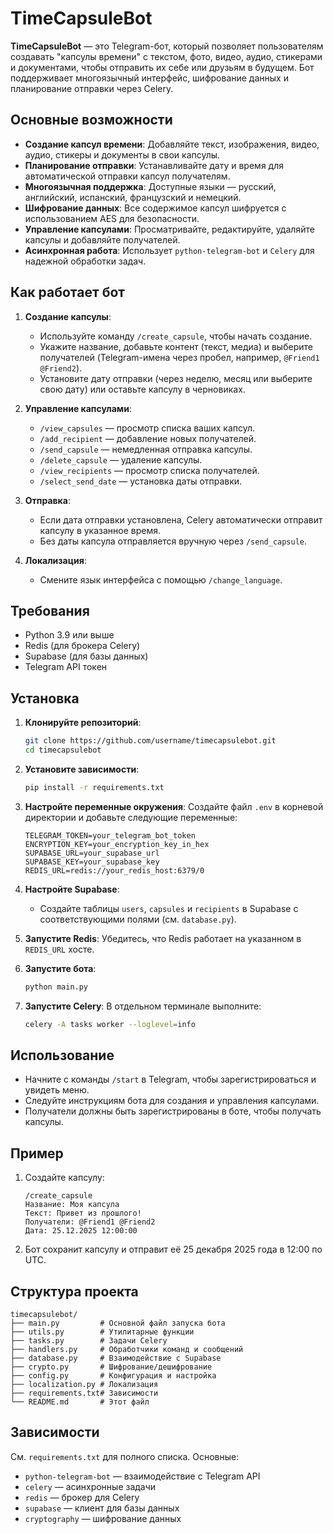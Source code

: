 # TimeCapsuleBot

**TimeCapsuleBot** — это Telegram-бот, который позволяет пользователям создавать "капсулы времени" с текстом, фото, видео, аудио, стикерами и документами, чтобы отправить их себе или друзьям в будущем. Бот поддерживает многоязычный интерфейс, шифрование данных и планирование отправки через Celery.

## Основные возможности

- **Создание капсул времени**: Добавляйте текст, изображения, видео, аудио, стикеры и документы в свои капсулы.
- **Планирование отправки**: Устанавливайте дату и время для автоматической отправки капсул получателям.
- **Многоязычная поддержка**: Доступные языки — русский, английский, испанский, французский и немецкий.
- **Шифрование данных**: Все содержимое капсул шифруется с использованием AES для безопасности.
- **Управление капсулами**: Просматривайте, редактируйте, удаляйте капсулы и добавляйте получателей.
- **Асинхронная работа**: Использует `python-telegram-bot` и `Celery` для надежной обработки задач.

## Как работает бот

1. **Создание капсулы**:
   - Используйте команду `/create_capsule`, чтобы начать создание.
   - Укажите название, добавьте контент (текст, медиа) и выберите получателей (Telegram-имена через пробел, например, `@Friend1 @Friend2`).
   - Установите дату отправки (через неделю, месяц или выберите свою дату) или оставьте капсулу в черновиках.

2. **Управление капсулами**:
   - `/view_capsules` — просмотр списка ваших капсул.
   - `/add_recipient` — добавление новых получателей.
   - `/send_capsule` — немедленная отправка капсулы.
   - `/delete_capsule` — удаление капсулы.
   - `/view_recipients` — просмотр списка получателей.
   - `/select_send_date` — установка даты отправки.

3. **Отправка**:
   - Если дата отправки установлена, Celery автоматически отправит капсулу в указанное время.
   - Без даты капсула отправляется вручную через `/send_capsule`.

4. **Локализация**:
   - Смените язык интерфейса с помощью `/change_language`.

## Требования

- Python 3.9 или выше
- Redis (для брокера Celery)
- Supabase (для базы данных)
- Telegram API токен

## Установка

1. **Клонируйте репозиторий**:
   ```bash
   git clone https://github.com/username/timecapsulebot.git
   cd timecapsulebot
   ```

2. **Установите зависимости**:
   ```bash
   pip install -r requirements.txt
   ```

3. **Настройте переменные окружения**:
   Создайте файл `.env` в корневой директории и добавьте следующие переменные:
   ```
   TELEGRAM_TOKEN=your_telegram_bot_token
   ENCRYPTION_KEY=your_encryption_key_in_hex
   SUPABASE_URL=your_supabase_url
   SUPABASE_KEY=your_supabase_key
   REDIS_URL=redis://your_redis_host:6379/0
   ```

4. **Настройте Supabase**:
   - Создайте таблицы `users`, `capsules` и `recipients` в Supabase с соответствующими полями (см. `database.py`).

5. **Запустите Redis**:
   Убедитесь, что Redis работает на указанном в `REDIS_URL` хосте.

6. **Запустите бота**:
   ```bash
   python main.py
   ```

7. **Запустите Celery**:
   В отдельном терминале выполните:
   ```bash
   celery -A tasks worker --loglevel=info
   ```

## Использование

- Начните с команды `/start` в Telegram, чтобы зарегистрироваться и увидеть меню.
- Следуйте инструкциям бота для создания и управления капсулами.
- Получатели должны быть зарегистрированы в боте, чтобы получать капсулы.

## Пример

1. Создайте капсулу:
   ```
   /create_capsule
   Название: Моя капсула
   Текст: Привет из прошлого!
   Получатели: @Friend1 @Friend2
   Дата: 25.12.2025 12:00:00
   ```
2. Бот сохранит капсулу и отправит её 25 декабря 2025 года в 12:00 по UTC.

## Структура проекта

```
timecapsulebot/
├── main.py         # Основной файл запуска бота
├── utils.py        # Утилитарные функции
├── tasks.py        # Задачи Celery
├── handlers.py     # Обработчики команд и сообщений
├── database.py     # Взаимодействие с Supabase
├── crypto.py       # Шифрование/дешифрование
├── config.py       # Конфигурация и настройка
├── localization.py # Локализация
├── requirements.txt# Зависимости
└── README.md       # Этот файл
```

## Зависимости

См. `requirements.txt` для полного списка. Основные:
- `python-telegram-bot` — взаимодействие с Telegram API
- `celery` — асинхронные задачи
- `redis` — брокер для Celery
- `supabase` — клиент для базы данных
- `cryptography` — шифрование данных
